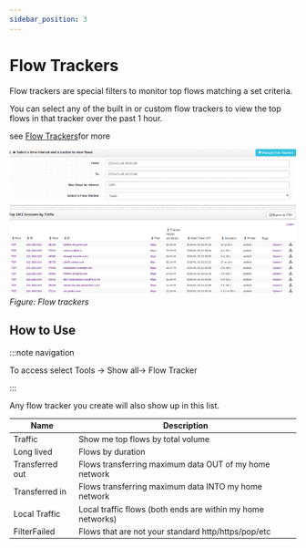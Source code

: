 ```yaml
---
sidebar_position: 3
---
```


# Flow Trackers

Flow trackers are special filters to monitor top flows matching a set
criteria.

You can select any of the built in or custom flow trackers to view the
top flows in that tracker over the past 1 hour.

see [Flow Trackers](/docs/ug/flow/tracker)for more

![](images/output/flow_trackers.png)  
*Figure: Flow trackers*

## How to Use

:::note navigation

To access select Tools -\> Show all-\> Flow Tracker

:::

Any flow tracker you create will also show up in this list.

| Name            | Description                                                 |
| --------------- | ----------------------------------------------------------- |
| Traffic         | Show me top flows by total volume                           |
| Long lived      | Flows by duration                                           |
| Transferred out | Flows transferring maximum data OUT of my home network      |
| Transferred in  | Flows transferring maximum data INTO my home network        |
| Local Traffic   | Local traffic flows (both ends are within my home networks) |
| FilterFailed    | Flows that are not your standard http/https/pop/etc         |
